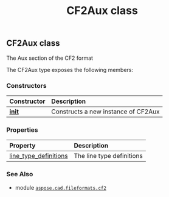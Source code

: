 ﻿---
title: CF2Aux class
second_title: Aspose.CAD for Python via .NET API References
description: 
type: docs
weight: 10
url: /python-net/aspose.cad.fileformats.cf2/cf2aux/
is_root: false
---

## CF2Aux class

The Aux section of the CF2 format



The CF2Aux type exposes the following members:

### Constructors
| Constructor | Description |
| :- | :- |
| [__init__](/cad/python-net/aspose.cad.fileformats.cf2/cf2aux/__init__/#) | Constructs a new instance of CF2Aux |


### Properties
| Property | Description |
| :- | :- |
| [line_type_definitions](/cad/python-net/aspose.cad.fileformats.cf2/cf2aux/line_type_definitions) | The line type definitions |



### See Also
* module [`aspose.cad.fileformats.cf2`](..)
